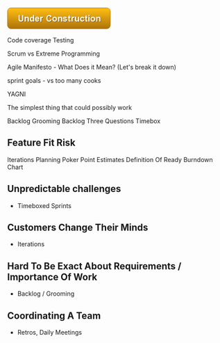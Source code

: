 ![Under Construction](/images/state/uc.png)





Code coverage
Testing




Scrum vs Extreme Programming

Agile Manifesto - What Does it Mean?  (Let's break it down)

sprint goals - vs too many cooks


YAGNI

The simplest thing that could possibly work

Backlog Grooming
Backlog
Three Questions
Timebox

## Feature Fit Risk

Iterations
Planning Poker
Point Estimates
Definition Of Ready
Burndown Chart


## Unpredictable challenges

 - Timeboxed Sprints
  
## Customers Change Their Minds

 - Iterations

## Hard To Be Exact About Requirements / Importance Of Work

 - Backlog / Grooming

## Coordinating A Team

 - Retros, Daily Meetings


 